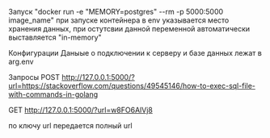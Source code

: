 Запуск
"docker run -e "MEMORY=postgres" --rm -p 5000:5000 image_name" при запуске контейнера в env указывается место хранения данных, при остутсвии данной переменной автоматически выставляется "in-memory"

Конфигурации
Даныые о подключении к серверу и базе данных лежат в arg.env

Запросы 
POST http://127.0.0.1:5000/?url=https://stackoverflow.com/questions/49545146/how-to-exec-sql-file-with-commands-in-golang

GET http://127.0.0.1:5000/?url=w8FO6AlVj8

по ключу url передается полный url